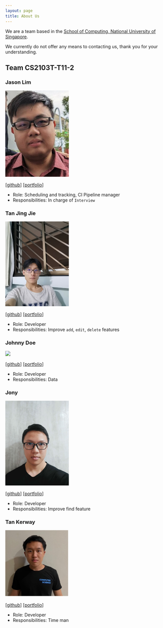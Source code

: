 ```yaml
---
layout: page
title: About Us
---
```


We are a team based in the [School of Computing, National University of Singapore](http://www.comp.nus.edu.sg).

We currently do not offer any means to contacting us, thank you for your understanding.

## Team CS2103T-T11-2

### Jason Lim

<img src="images/jasonlcy-temp.png" width="200px">

[[github](https://github.com/JasonLCY-Temp)]
[[portfolio](team/jasonlcy-temp.md)]

* Role: Scheduling and tracking, CI Pipeline manager
* Responsibilities: In charge of  `Interview`

### Tan Jing Jie

<img src="images/jingjie88.png" width="200px">

[[github](http://github.com/jingjie88)]
[[portfolio](team/jingjie88.md)]

* Role: Developer
* Responsibilities: Improve `add`, `edit`, `delete` features

### Johnny Doe

<img src="images/johndoe.png" width="200px">

[[github](http://github.com/johndoe)] [[portfolio](team/johndoe.md)]

* Role: Developer
* Responsibilities: Data

### Jony

<img src="images/jonyxzx.png" width="200px">

[[github](http://github.com/jonyxzx)]
[[portfolio](team/jonyxzx.md)]

* Role: Developer
* Responsibilities: Improve find feature

### Tan Kerway

<img src="images/kiwibang.png" width="200px">

[[github](http://github.com/kiwibang)]
[[portfolio](team/kiwibang.md)]

* Role: Developer
* Responsibilities: Time man
